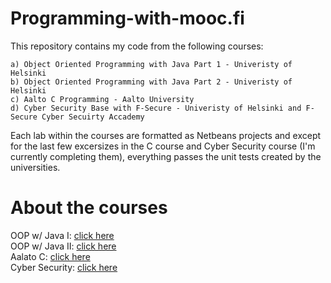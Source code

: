 # Programming-with-mooc.fi
This repository contains my code from the following courses: 

    a) Object Oriented Programming with Java Part 1 - Univeristy of Helsinki
    b) Object Oriented Programming with Java Part 2 - Univeristy of Helsinki
    c) Aalto C Programming - Aalto University
    d) Cyber Security Base with F-Secure - Univeristy of Helsinki and F-Secure Cyber Secuirty Accademy

Each lab within the courses are formatted as Netbeans projects and except for the
last few excersizes in the C course and Cyber Security course (I'm currently completing them), everything passes 
the unit tests created by the universities.

# About the courses
OOP w/ Java I: [click here](http://mooc.fi/courses/2013/programming-part-1/)  
OOP w/ Java II: [click here](http://mooc.fi/courses/2013/programming-part-2/)  
Aalato C: [click here](http://mooc.fi/courses/2016/aalto-c/en/)  
Cyber Security: [click here](http://mooc.fi/courses/2016/cybersecurity/)  


